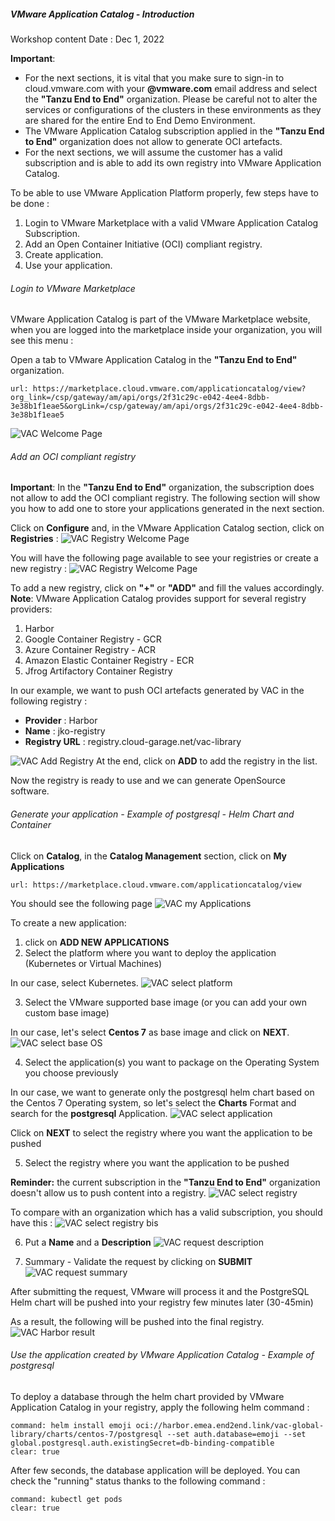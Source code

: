 
##### VMware Application Catalog - Introduction
Workshop content Date : Dec 1, 2022

**Important**: 
- For the next sections, it is vital that you  make sure to sign-in to cloud.vmware.com with your **@vmware.com** email address and select the **"Tanzu End to End"** organization. Please be careful not to alter the services or configurations of the clusters in these environments as they are shared for the entire End to End Demo Environment.
- The VMware Application Catalog subscription applied in the **"Tanzu End to End"** organization does not allow to generate OCI artefacts. 
- For the next sections, we will assume the customer has a valid subscription and is able to add its own registry into VMware Application Catalog.

To be able to use VMware Application Platform properly, few steps have to be done :
1. Login to VMware Marketplace with a valid VMware Application Catalog Subscription.
2. Add an Open Container Initiative (OCI) compliant registry.
3. Create application.
4. Use your application.

###### Login to VMware Marketplace
VMware Application Catalog is part of the VMware Marketplace website, when you are logged into the marketplace inside your organization, you will see this menu :

Open a tab to VMware Application Catalog in the **"Tanzu End to End"** organization.
```dashboard:open-url
url: https://marketplace.cloud.vmware.com/applicationcatalog/view?org_link=/csp/gateway/am/api/orgs/2f31c29c-e042-4ee4-8dbb-3e38b1f1eae5&orgLink=/csp/gateway/am/api/orgs/2f31c29c-e042-4ee4-8dbb-3e38b1f1eae5
```

![VAC Welcome Page](../images/welcome-page.png)

###### Add an OCI compliant registry 
**Important**: In the **"Tanzu End to End"** organization, the subscription does not allow to add the OCI compliant registry. The following section will show you how to add one to store your applications generated in the next section.

Click on **Configure** and, in the VMware Application Catalog section, click on **Registries** :
![VAC Registry Welcome Page](../images/welcome-registry.png)

You will have the following page available to see your registries or create a new registry :
![VAC Registry Welcome Page](../images/welcome-registry2.png)

To add a new registry, click on **"+"** or **"ADD"** and fill the values accordingly.
**Note**: VMware Application Catalog provides support for several registry providers:
1. Harbor
2. Google Container Registry - GCR
3. Azure Container Registry - ACR 
4. Amazon Elastic Container Registry - ECR
5. Jfrog Artifactory Container Registry

In our example, we want to push OCI artefacts generated by VAC in the following registry :
- **Provider** : Harbor
- **Name** : jko-registry
- **Registry URL** : registry.cloud-garage.net/vac-library

![VAC Add Registry](../images/add-harbor-registry.png)
At the end, click on **ADD** to add the registry in the list.

Now the registry is ready to use and we can generate OpenSource software.

###### Generate your application - Example of postgresql - Helm Chart and Container

Click on **Catalog**, in the **Catalog Management** section, click on **My Applications**
```dashboard:open-url
url: https://marketplace.cloud.vmware.com/applicationcatalog/view
```

You should see the following page
![VAC my Applications](../images/my-applications.png)

To create a new application:
1. click on **ADD NEW APPLICATIONS**
2. Select the platform where you want to deploy the application (Kubernetes or Virtual Machines)

In our case, select Kubernetes.
![VAC select platform](../images/select-platform.png)

3. Select the VMware supported base image (or you can add your own custom base image)

In our case, let's select **Centos 7** as base image and click on **NEXT**.
![VAC select base OS](../images/select-baseos.png)

4. Select the application(s) you want to package on the Operating System you choose previously

In our case, we want to generate only the postgresql helm chart based on the Centos 7 Operating system, so let's select the **Charts** Format and search for the **postgresql** Application.
![VAC select application](../images/select-application.png)

Click on **NEXT** to select the registry where you want the application to be pushed

5. Select the registry where you want the application to be pushed

**Reminder:** the current subscription in the **"Tanzu End to End"** organization doesn't allow us to push content into a registry.
![VAC select registry](../images/select-registry.png)

To compare with an organization which has a valid subscription, you should have this :
![VAC select registry bis](../images/select-registry2.png)

6. Put a **Name** and a **Description** 
![VAC request description](../images/request-description.png)

7. Summary - Validate the request by clicking on **SUBMIT**
![VAC request summary](../images/summary.png)

After submitting the request, VMware will process it and the PostgreSQL Helm chart will be pushed into your registry few minutes later (30-45min)

As a result, the following will be pushed into the final registry.
![VAC Harbor result](../images/harbor.png)



###### Use the application created by VMware Application Catalog - Example of postgresql

To deploy a database through the helm chart provided by VMware Application Catalog in your registry, apply the following helm command :

```terminal:execute
command: helm install emoji oci://harbor.emea.end2end.link/vac-global-library/charts/centos-7/postgresql --set auth.database=emoji --set global.postgresql.auth.existingSecret=db-binding-compatible
clear: true
```

After few seconds, the database application will be deployed. You can check the "running" status thanks to the following command :
```terminal:execute
command: kubectl get pods
clear: true
```
